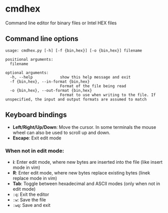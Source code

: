 # cmdhex
Command line editor for binary files or Intel HEX files

## Command line options
```
usage: cmdhex.py [-h] [-f {bin,hex}] [-o {bin,hex}] filename

positional arguments:
  filename

optional arguments:
  -h, --help            show this help message and exit
  -f {bin,hex}, --in-format {bin,hex}
                        Format of the file being read
  -o {bin,hex}, --out-format {bin,hex}
                        Format to use when writing to the file. If unspecified, the input and output formats are assumed to match
```

## Keyboard bindings

  * __Left/Right/Up/Down__: Move the cursor. In some terminals the mouse wheel can also be used to scroll up and down.
  * __Escape__: Exit edit mode

### When not in edit mode:
  * __i__: Enter edit mode, where new bytes are inserted into the file (like insert mode in vim)
  * __R__: Enter edit mode, where new bytes replace existing bytes (linek replace mode in vim)
  * __Tab__: Toggle between hexadecimal and ASCII modes (only when not in edit mode)
  * `:q`: Exit the editor
  * `:w`: Save the file
  * `:wq`: Save and exit


